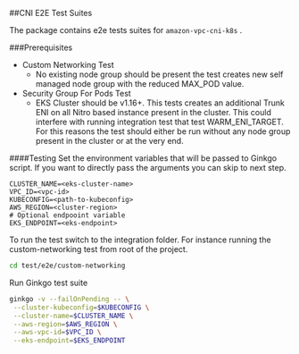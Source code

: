 ##CNI E2E Test Suites

The package contains e2e tests suites for `amazon-vpc-cni-k8s` .

###Prerequisites
- Custom Networking Test
  - No existing node group should be present the test creates new self managed node group with the reduced MAX_POD value.
- Security Group For Pods Test
  - EKS Cluster should be v1.16+. This tests creates an additional Trunk ENI on all Nitro based instance present in the cluster. This could interfere with running integration test that test WARM_ENI_TARGET. For this reasons the test should either be run without any node group present in the cluster or at the very end.

####Testing
Set the environment variables that will be passed to Ginkgo script. If you want to directly pass the arguments you can skip to next step.
```
CLUSTER_NAME=<eks-cluster-name>
VPC_ID=<vpc-id>
KUBECONFIG=<path-to-kubeconfig>
AWS_REGION=<cluster-region>
# Optional endpooint variable
EKS_ENDPOINT=<eks-endpoint>
```

To run the test switch to the integration folder. For instance running the custom-networking test from root of the project.
```bash
cd test/e2e/custom-networking
```

Run Ginkgo test suite
```bash
ginkgo -v --failOnPending -- \
 --cluster-kubeconfig=$KUBECONFIG \
 --cluster-name=$CLUSTER_NAME \
 --aws-region=$AWS_REGION \
 --aws-vpc-id=$VPC_ID \
 --eks-endpoint=$EKS_ENDPOINT
```